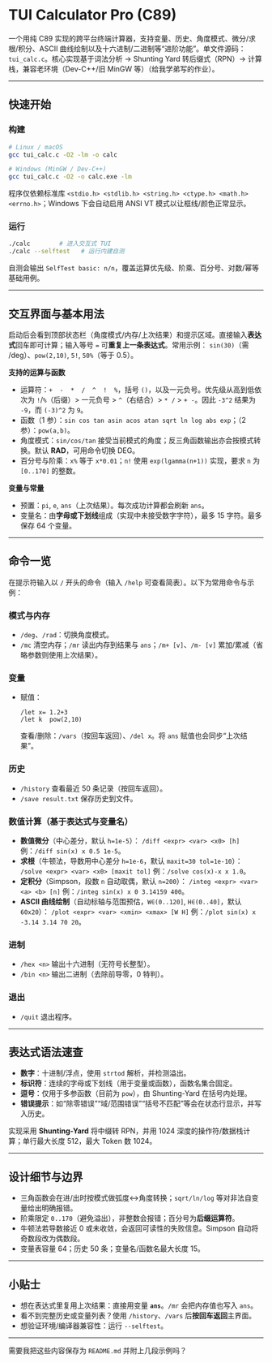 # TUI Calculator Pro (C89)

一个用纯 C89 实现的跨平台终端计算器，支持变量、历史、角度模式、微分/求根/积分、ASCII 曲线绘制以及十六进制/二进制等“进阶功能”。单文件源码：`tui_calc.c`。核心实现基于词法分析 → Shunting Yard 转后缀式（RPN）→ 计算栈，兼容老环境（Dev-C++/旧 MinGW 等）（给我学弟写的作业）。

---

## 快速开始

### 构建

```bash
# Linux / macOS
gcc tui_calc.c -O2 -lm -o calc

# Windows (MinGW / Dev-C++)
gcc tui_calc.c -O2 -o calc.exe -lm
```

程序仅依赖标准库 `<stdio.h> <stdlib.h> <string.h> <ctype.h> <math.h> <errno.h>`；Windows 下会自动启用 ANSI VT 模式以让框线/颜色正常显示。

### 运行

```bash
./calc        # 进入交互式 TUI
./calc --selftest   # 运行内建自测
```

自测会输出 `SelfTest basic: n/n`，覆盖运算优先级、阶乘、百分号、对数/幂等基础用例。

---

## 交互界面与基本用法

启动后会看到顶部状态栏（角度模式/内存/上次结果）和提示区域。直接输入**表达式**回车即可计算；输入等号 `=` 可**重复上一条表达式**。常用示例：
`sin(30)`（需 /deg）、`pow(2,10)`, `5!`, `50%`（等于 0.5）。

**支持的运算与函数**

* 运算符：`+  -  *  /  ^  !  %`，括号 `()`，以及一元负号。优先级从高到低依次为 `!`/`%`（后缀）> 一元负号 > `^`（右结合）> `* /` > `+ -`。因此 `-3^2` 结果为 `-9`，而 `(-3)^2` 为 `9`。
* 函数（1 参）：`sin cos tan asin acos atan sqrt ln log abs exp`；（2 参）：`pow(a,b)`。
* 角度模式：`sin/cos/tan` 接受当前模式的角度；反三角函数输出亦会按模式转换。默认 **RAD**，可用命令切换 DEG。
* 百分号与阶乘：`x%` 等于 `x*0.01`；`n!` 使用 `exp(lgamma(n+1))` 实现，要求 `n` 为 `[0..170]` 的整数。

**变量与常量**

* 预置：`pi`, `e`, `ans`（上次结果）。每次成功计算都会刷新 `ans`。
* 变量名：由**字母或下划线**组成（实现中未接受数字字符），最多 15 字符。最多保存 64 个变量。

---

## 命令一览

在提示符输入以 `/` 开头的命令（输入 `/help` 可查看简表）。以下为常用命令与示例：

### 模式与内存

* `/deg`、`/rad`：切换角度模式。
* `/mc` 清空内存；`/mr` 读出内存到结果与 `ans`；`/m+ [v]`、`/m- [v]` 累加/累减（省略参数则使用上次结果）。

### 变量

* 赋值：

  ```text
  /let x= 1.2+3
  /let k  pow(2,10)
  ```

  查看/删除：`/vars`（按回车返回）、`/del x`。将 `ans` 赋值也会同步“上次结果”。

### 历史

* `/history` 查看最近 50 条记录（按回车返回）。
* `/save result.txt` 保存历史到文件。

### 数值计算（基于表达式与变量名）

* **数值微分**（中心差分，默认 `h=1e-5`）：
  `/diff <expr> <var> <x0> [h]`
  例：`/diff sin(x) x 0.5 1e-5`。
* **求根**（牛顿法，导数用中心差分 `h=1e-6`，默认 `maxit=30 tol=1e-10`）：
  `/solve <expr> <var> <x0> [maxit tol]`
  例：`/solve cos(x)-x x 1.0`。
* **定积分**（Simpson，段数 `n` 自动取偶，默认 `n=200`）：
  `/integ <expr> <var> <a> <b> [n]`
  例：`/integ sin(x) x 0 3.14159 400`。
* **ASCII 曲线绘制**（自动标轴与范围预估，`W∈(0..120]`, `H∈(0..40]`，默认 `60x20`）：
  `/plot <expr> <var> <xmin> <xmax> [W H]`
  例：`/plot sin(x) x -3.14 3.14 70 20`。

### 进制

* `/hex <n>` 输出十六进制（无符号长整型）。
* `/bin <n>` 输出二进制（去除前导零，0 特判）。

### 退出

* `/quit` 退出程序。

---

## 表达式语法速查

* **数字**：十进制/浮点，使用 `strtod` 解析，并检测溢出。
* **标识符**：连续的字母或下划线（用于变量或函数），函数名集合固定。
* **逗号**：仅用于多参函数（目前为 `pow`），由 Shunting-Yard 在括号内处理。
* **错误提示**：如“除零错误”“域/范围错误”“括号不匹配”等会在状态行显示，并写入历史。

实现采用 **Shunting-Yard** 将中缀转 RPN，并用 1024 深度的操作符/数据栈计算；单行最大长度 512，最大 Token 数 1024。

---

## 设计细节与边界

* 三角函数会在进/出时按模式做弧度↔角度转换；`sqrt/ln/log` 等对非法自变量给出明确报错。
* 阶乘限定 `0..170`（避免溢出），非整数会报错；百分号为**后缀运算符**。
* 牛顿法若导数接近 0 或未收敛，会返回可读性的失败信息。Simpson 自动将奇数段改为偶数段。
* 变量表容量 64；历史 50 条；变量名/函数名最大长度 15。

---

## 小贴士

* 想在表达式里复用上次结果：直接用变量 **`ans`**。`/mr` 会把内存值也写入 `ans`。
* 看不到完整历史或变量列表？使用 `/history`、`/vars` 后**按回车返回**主界面。
* 想验证环境/编译器兼容性：运行 `--selftest`。

---


需要我把这些内容保存为 `README.md` 并附上几段示例吗？
